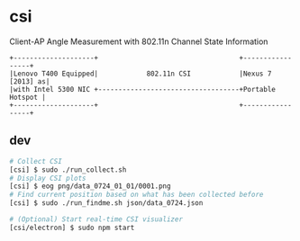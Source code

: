 # csi
Client-AP Angle Measurement with 802.11n Channel State Information

    +--------------------+                                   +-----------------+
    |Lenovo T400 Equipped|            802.11n CSI            |Nexus 7 [2013] as|
    |with Intel 5300 NIC +-----------------------------------+Portable Hotspot |
    +--------------------+                                   +-----------------+


## dev

```bash
# Collect CSI
[csi] $ sudo ./run_collect.sh
# Display CSI plots
[csi] $ eog png/data_0724_01_01/0001.png
# Find current position based on what has been collected before
[csi] $ sudo ./run_findme.sh json/data_0724.json

# (Optional) Start real-time CSI visualizer
[csi/electron] $ sudo npm start
```
